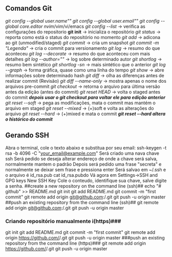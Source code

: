 ## Comandos Git
*git config --global user.name""*
*git config --global user.email""*
*git config --global core.editor* _nvim_/vim/vi/emacs
*git config --list* -> verifica as configurações do repositorio
**git init** -> inicializa o repositório
*git status* -> reporta como está o status do repositório no momento
*git add _<Arquivo>_* -> adicona ao git (unmodified/staged)
*git commit* -> cria um snapshot
*git commit -m _"Legenda"_* -> cria o commit para versionamento
*git log* -> resumo do que aconteceu
*git log --decorate* -> resumo do que aconteceu com mais detalhes
*git log --author=_"<Nome do Autor>"_* -> log sobre determinado autor
*git shortlog* -> resumo bem sintético
*git shortlog -sn* -> mais sintético que o anterior
*git log --graph* -> forma gráfica, quase como uma linha do tempo
*git show _<hash>_* -> abre informações sobre determinado hash
*git diff* -> olha as diferenças antes de realizar commit (Revisão)
*git diff --name-only* -> mostra apenas o nome dos arquivos pre-commit
*git checkout _<nome do arquivo>_* -> retorna o arquivo para última versão antes da edição (antes do commit)
*git reset HEAD* -> volta o staged antes do commit
_***depois usar o git checkout _<arquivo>_ para voltar ele para edição anterior***_
*git reset --soft* -> pega as modificações, mata o commit mas mantém o arquivo em staged
*git reset --mixed* -> (+)soft e volta as alterações do arquivo
*git reset --hard* -> (+)mixed e mata o commit
_**git reset --hard altera o histórico do commit**_
## Gerando SSH
Abra o terminal, cole o texto abaixo e substitua por seu email:
ssh-keygen -t rsa -b 4096 -C "your_email@example.com"
Será criado uma nava chave ssh
Será pedido se deseja alterar endereço de onde a chave será salva, normalmente mantem o padrão
Depois será pedido uma frase "secreta" e normalmente se deixar sem frase e pressiona enter
Será salvao em ~/.ssh e o arquivo é id_rsa.pub
cat id_rsa.pubdo
Vá agora em Settings->SSH and GPG keys
New SSH Key
Cole o conteudo, identifique sua chave, salve digite a senha.
##create a new repository on the command line (ssh)##
echo "# github" >> README.md
git init
git add README.md
git commit -m "first commit"
git remote add origin git@github.com:<usuario>/<repositorio>.git
git push -u origin master
##push an existing repository from the command line (ssh)##
git remote add origin git@github.com:<usuario>/<repositorio>.git
git push -u origin master

### Criando repositório manualmente i(https)###
git init
git add README.md
git commit -m "first commit"
git remote add origin https://github.com/<usuario>/<repositorio>.git
git push -u origin master
###push an existing repository from the command line (https)###
git remote add origin https://github.com/<usuario>/<repositorio>.git
git push -u origin master

